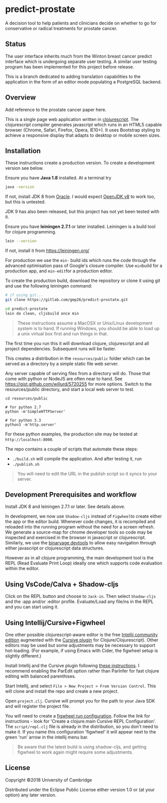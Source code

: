 # predict-prostate

A decision tool to help patients and clinicians decide on whether to go
for conservative or radical treatments for prostate cancer.

## Status

The user interface inherits much from the Winton breast cancer
predict interface which is undergoing separate user testing. A similar
user testing program has been implemented for this project before release.

This is a branch dedicated to adding translation capabilities to the application in the form of an editor mode populating a PostgreSQL backend.
## Overview

Add reference to the prostate cancer paper here.

This is a single page web application written in
[clojurescript](https://clojurescript.org/).
The clojurescript compiler generates javascript which runs in an HTML5
capable browser (Chrome, Safari, Firefox, Opera, IE10+). It uses Bootstrap
styling to achieve a responsive display that adapts to desktop or mobile
screen sizes.
## Installation

These instructions create a production version. To create a development
version see below.

Ensure you have **Java 1.8** installed. At a terminal try
```sh
java -version
```
If not, install JDK 8 from [Oracle](https://docs.oracle.com/javase/8/docs/technotes/guides/install/install_overview.html).
I would expect [OpenJDK v8](http://openjdk.java.net/install/) to work too, but this is untested.

JDK 9 has also been released, but this project has not yet been tested with it.

Ensure you have **leiningen 2.7.1** or later installed.
Leiningen is a build tool for clojure programming.
```sh
lein --version
```
If not, install it from https://leiningen.org/

For production we use the `min-` build ids which runs the code through the advanced optimisation pass of Google's closure compiler. Use `min`build for a production app, and `min-edit`for a production editor.

To create the production build, download the repository or clone it using git and use the following leiningen command:

```sh
# if using git...
git clone https://gitlab.com/gmp26/predict-prostate.git

cd predict-prostate
lein do clean, cljsbuild once min
```
>These instructions assume a MacOSX or Unix/Linux development system is to hand.
>If running Windows, you should be able to load up a unix virtual box first and run things in that.

The first time you run this it will download clojure, clojurescript and
all project dependencies. Subsequent runs will be faster.

This creates a distribution in the `resources/public` folder which can
be served as a directory by a simple static file web server.

Any server capable of serving files from
a directory will do. Those that come with python or NodeJS are often near
to hand. See https://gist.github.com/willurd/5720255 for more options.
Switch to the resources/public directory, and start a local web server
to test.

```
cd resources/public

# for python 2.7
python -m'SimpleHTTPServer'

# for python 3.3
python3 -m'http.server'

```
For these python examples, the production site may be tested at
`http://localhost:8000`.


The repo contains a couple of scripts that automate these steps:

* `./build.sh` will compile the application. And after testing it, run
* `./publish.sh`

> You will need to edit the URL in the publish script so it syncs to your server.

## Development Prerequisites and workflow

Install JDK 8 and leiningen 2.7.1 or later. See details above.

In development, we now use `Shadow-cljs` instead of `Figwheel`to create either the app or the editor build. Whenever code changes, it is recompiled and reloaded into the running program without the need for a screen refresh. We generate a source-map for chrome developer tools so code may be inspected and exercised in the browser in javascript or clojurescript. Similarly, we use the [binaryage devtools](https://github.com/binaryage/cljs-devtools) to allow easy navigation through either javascript or clojurescript data structures.

However as in all clojure programming, the main development tool is
the REPL (Read Evaluate Print Loop) ideally one which supports code
evaluation within the editor.

## Using VsCode/Calva + Shadow-cljs

Click on the REPL button and choose to `Jack-in`.
Then select `Shadow-cljs` and the :app and/or :editor profile.
Evaluate/Load any file/ns in the REPL and you can start using it.

## Using Intellij/Cursive+Figwheel

One other possible clojurescript-aware editor is the free [Intellij community edition](https://www.jetbrains.com/idea/download)
augmented with the [Cursive plugin](https://cursive-ide.com/) for Clojure/Clojurescript). Other editors
may be used but some adjustments may be necessary to support hot-loading.
(For example, if using Emacs with Cider, the figwheel setup is slightly
different.)

Install Intellij and the Cursive plugin following [these instructions](https://cursive-ide.com/userguide/index.html).
I recommend enabling the ParEdit option rather than ParInfer for fast
clojure editing with balanced parenthises.

Start Intellij, and select `File > New Project > From Version Control`.
This will clone and install the repo and create a new project.

Open `project.clj`. Cursive will prompt you for the path to your Java
SDK and will register the project file.

You will need to create a [figwheel run configuration](https://github.com/bhauman/lein-figwheel/wiki/Running-figwheel-in-a-Cursive-Clojure-REPL).
Follow the link for instructions - look for 'Create a clojure.main Cursive REPL Configuration'.
The `script/repl.clj` file is already in the distribution, so you don't need
to make it. If you name this configuration 'figwheel' it will appear next
to the green 'run' arrow in the intellij menu bar.
> Be aware that the latest build is using shadow-cljs, and getting figwheel to work again might require some adjustments.

## License

Copyright ©2018 University of Cambridge

Distributed under the Eclipse Public License either version 1.0 or (at your option) any later version.
